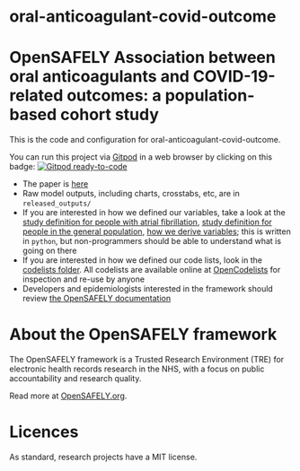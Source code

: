 # oral-anticoagulant-covid-outcome

# OpenSAFELY Association between oral anticoagulants and COVID-19-related outcomes: a population-based cohort study

This is the code and configuration for oral-anticoagulant-covid-outcome.

You can run this project via [Gitpod](https://gitpod.io) in a web browser by clicking on this badge: [![Gitpod ready-to-code](https://img.shields.io/badge/Gitpod-ready--to--code-908a85?logo=gitpod)](https://gitpod.io/#https://github.com/opensafely/oral-anticoagulant-covid-outcome)

* The paper is [here](https://www.ncbi.nlm.nih.gov/pmc/articles/PMC9037187/)
* Raw model outputs, including charts, crosstabs, etc, are in `released_outputs/`
* If you are interested in how we defined our variables, take a look at the [study definition for people with atrial fibrillation](analysis/study_definition_af.py), [study definition for people in the general population](analysis/study_definition_general_population.py), [how we derive variables](analysis/common_variables.py); this is written in `python`, but non-programmers should be able to understand what is going on there
* If you are interested in how we defined our code lists, look in the [codelists folder](./codelists/). All codelists are available online at [OpenCodelists](https://codelists.opensafely.org/) for inspection and re-use by anyone
* Developers and epidemiologists interested in the framework should review [the OpenSAFELY documentation](https://docs.opensafely.org)

# About the OpenSAFELY framework

The OpenSAFELY framework is a Trusted Research Environment (TRE) for electronic
health records research in the NHS, with a focus on public accountability and
research quality.

Read more at [OpenSAFELY.org](https://opensafely.org).

# Licences
As standard, research projects have a MIT license. 
